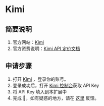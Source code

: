 # Kimi

## 简要说明

1. 官方网站：[Kimi](https://platform.moonshot.cn/)
2. 官方资费说明：[Kimi API 定价文档](https://platform.moonshot.cn/docs/pricing/chat#%E8%AE%A1%E8%B4%B9%E5%9F%BA%E6%9C%AC%E6%A6%82%E5%BF%B5)

## 申请步骤

1. 打开 [Kimi](https://platform.moonshot.cn/console/api-keys) ，登录你的账号。
2. 登录成功后，打开 [Kimi 控制台](https://platform.moonshot.cn/console/api-keys)获取 API Key
3. 将 API Key 填入到本扩展中
4. 完成 🎉，如有疑惑的地方，请在 [这里](https://github.com/immersive-translate/immersive-translate/issues/137) 反馈。
